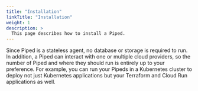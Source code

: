 ```yaml
---
title: "Installation"
linkTitle: "Installation"
weight: 1
description: >
  This page describes how to install a Piped.
---
```


Since Piped is a stateless agent, no database or storage is required to run. In addition, a Piped can interact with one or multiple cloud providers, so the number of Piped and where they should run is entirely up to your preference. For example, you can run your Pipeds in a Kubernetes cluster to deploy not just Kubernetes applications but your Terraform and Cloud Run applications as well.
